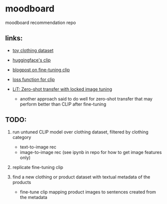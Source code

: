 # moodboard
moodboard recommendation repo

## links:
+ [toy clothing dataset](https://github.com/alexeygrigorev/clothing-dataset)
+ [huggingface's clip](https://huggingface.co/docs/transformers/model_doc/clip#transformers.CLIPModel.forward.returns)
+ [blogpost on fine-tuning clip](https://huggingface.co/blog/fine-tune-clip-rsicd)
+ [loss function for clip](https://github.com/huggingface/transformers/blob/v4.29.1/src/transformers/models/clip/modeling_clip.py#L1151)

+ [LiT: Zero-shot transfer with locked image tuning](https://huggingface.co/docs/transformers/model_doc/vision-text-dual-encoder)
    + another approach said to do well for zero-shot transfer that may perform better than CLIP after fine-tuning

## TODO:
1. run untuned CLIP model over clothing dataset, filtered by clothing category
    + text-to-image rec
    + image-to-image rec (see ipynb in repo for how to get image features only) 

2. replicate fine-tuning clip
3. find a new clothing or product dataset with textual metadata of the products
    + fine-tune clip mapping product images to sentences created from the metadata
